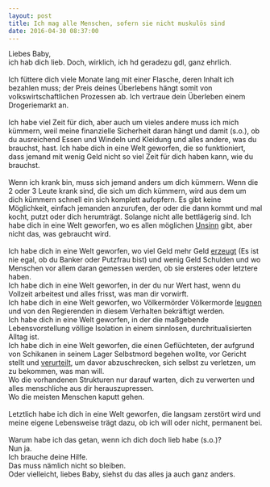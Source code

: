 ```yaml
---
layout: post
title: Ich mag alle Menschen, sofern sie nicht muskulös sind
date: 2016-04-30 08:37:00
---
```


Liebes Baby, <br>
ich hab dich lieb. Doch, wirklich, ich hd geradezu gdl, ganz ehrlich.<br><br>
Ich füttere dich viele Monate lang mit einer Flasche, deren Inhalt ich bezahlen muss; der Preis deines Überlebens hängt somit von volkswirtschaftlichen Prozessen ab. Ich vertraue dein Überleben einem Drogeriemarkt an.<br><br>
Ich habe viel Zeit für dich, aber auch um vieles andere muss ich mich kümmern, weil meine finanzielle Sicherheit daran hängt und damit (s.o.), ob du ausreichend Essen und Windeln und Kleidung und alles andere, was du brauchst, hast. Ich habe dich in eine Welt geworfen, die so funktioniert, dass jemand mit wenig Geld nicht so viel Zeit für dich haben kann, wie du brauchst.<br><br>
Wenn ich krank bin, muss sich jemand anders um dich kümmern. Wenn die 2 oder 3 Leute krank sind, die sich um dich kümmern, wird aus dem um dich kümmern schnell ein sich komplett aufopfern. Es gibt keine Möglichkeit, einfach jemanden anzurufen, der oder die dann kommt und mal kocht, putzt oder dich herumträgt. Solange nicht alle bettlägerig sind. Ich habe dich in eine Welt geworfen, wo es allen möglichen [Unsinn](https://de.wikipedia.org/wiki/Parlamentarisches_Regierungssystem) gibt, aber nicht das, was gebraucht wird.<br><br>
Ich habe dich in eine Welt geworfen, wo viel Geld mehr Geld [erzeugt](http://www.energy.de/on-air/energy-ver3facht-gehalt) (Es ist nie egal, ob du Banker oder Putzfrau bist) und wenig Geld Schulden und wo Menschen vor allem daran gemessen werden, ob sie ersteres oder letztere haben.<br>
Ich habe dich in eine Welt geworfen, in der du nur Wert hast, wenn du Vollzeit arbeitest und alles frisst, was man dir vorwirft. <br>
Ich habe dich in eine Welt geworfen, wo Völkermörder Völkermorde [leugnen](http://www.sueddeutsche.de/politik/eu-parlament-martin-sonneborn-nennt-erdoan-im-eu-parlament-den-irren-vom-bosporus-1.2973454) und von den Regierenden in diesem Verhalten bekräftigt werden.<br>
Ich habe dich in eine Welt geworfen, in der die maßgebende Lebensvorstellung völlige Isolation in einem sinnlosen, durchritualisierten Alltag ist.<br>
Ich habe dich in eine Welt geworfen, die einen Geflüchteten, der aufgrund von Schikanen in seinem Lager Selbstmord begehen wollte, vor Gericht stellt und [verurteilt](http://derstandard.at/2000035019147/Fluechtling-auf-Nauru-wegen-versuchten-Selbstmords-verurteilt), um davor abzuschrecken, sich selbst zu verletzen, um zu bekommen, was man will.<br>Wo die vorhandenen Strukturen nur darauf warten, dich zu verwerten und alles menschliche aus dir herauszupressen.<br>
Wo die meisten Menschen kaputt gehen.<br><br>
Letztlich habe ich dich in eine Welt geworfen, die langsam zerstört wird und meine eigene Lebensweise trägt dazu, ob ich will oder nicht, permanent bei.<br><br>
Warum habe ich das getan, wenn ich dich doch lieb habe (s.o.)?<br>
Nun ja.<br>
Ich brauche deine Hilfe. <br>
Das muss nämlich nicht so bleiben.<br>
Oder vielleicht, liebes Baby, siehst du das alles ja auch ganz anders.
